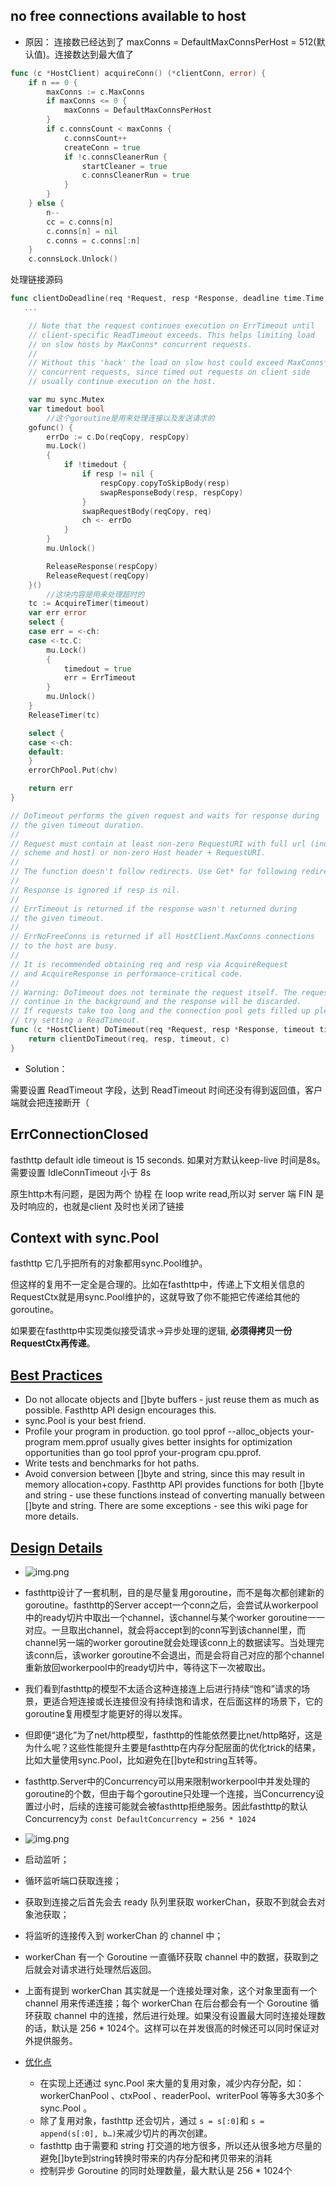 
no free connections available to host
-------

- 原因： 连接数已经达到了 maxConns = DefaultMaxConnsPerHost = 512(默认值)。连接数达到最大值了

```go
func (c *HostClient) acquireConn() (*clientConn, error) {
    if n == 0 {
        maxConns := c.MaxConns
        if maxConns <= 0 {
            maxConns = DefaultMaxConnsPerHost
        }
        if c.connsCount < maxConns {
            c.connsCount++
            createConn = true
            if !c.connsCleanerRun {
                startCleaner = true
                c.connsCleanerRun = true
            }
        }
    } else {
        n--
        cc = c.conns[n]
        c.conns[n] = nil
        c.conns = c.conns[:n]
    }
    c.connsLock.Unlock()
```

处理链接源码 

```go
func clientDoDeadline(req *Request, resp *Response, deadline time.Time, c clientDoer) error {
   ...

    // Note that the request continues execution on ErrTimeout until
    // client-specific ReadTimeout exceeds. This helps limiting load
    // on slow hosts by MaxConns* concurrent requests.
    //
    // Without this 'hack' the load on slow host could exceed MaxConns*
    // concurrent requests, since timed out requests on client side
    // usually continue execution on the host.

    var mu sync.Mutex
    var timedout bool
        //这个goroutine是用来处理连接以及发送请求的
    gofunc() {
        errDo := c.Do(reqCopy, respCopy)
        mu.Lock()
        {
            if !timedout {
                if resp != nil {
                    respCopy.copyToSkipBody(resp)
                    swapResponseBody(resp, respCopy)
                }
                swapRequestBody(reqCopy, req)
                ch <- errDo
            }
        }
        mu.Unlock()

        ReleaseResponse(respCopy)
        ReleaseRequest(reqCopy)
    }()
        //这块内容是用来处理超时的
    tc := AcquireTimer(timeout)
    var err error
    select {
    case err = <-ch:
    case <-tc.C:
        mu.Lock()
        {
            timedout = true
            err = ErrTimeout
        }
        mu.Unlock()
    }
    ReleaseTimer(tc)

    select {
    case <-ch:
    default:
    }
    errorChPool.Put(chv)

    return err
}
```

```go
// DoTimeout performs the given request and waits for response during
// the given timeout duration.
//
// Request must contain at least non-zero RequestURI with full url (including
// scheme and host) or non-zero Host header + RequestURI.
//
// The function doesn't follow redirects. Use Get* for following redirects.
//
// Response is ignored if resp is nil.
//
// ErrTimeout is returned if the response wasn't returned during
// the given timeout.
//
// ErrNoFreeConns is returned if all HostClient.MaxConns connections
// to the host are busy.
//
// It is recommended obtaining req and resp via AcquireRequest
// and AcquireResponse in performance-critical code.
//
// Warning: DoTimeout does not terminate the request itself. The request will
// continue in the background and the response will be discarded.
// If requests take too long and the connection pool gets filled up please
// try setting a ReadTimeout.
func (c *HostClient) DoTimeout(req *Request, resp *Response, timeout time.Duration) error {
    return clientDoTimeout(req, resp, timeout, c)
}
```

- Solution：

需要设置 ReadTimeout 字段，达到 ReadTimeout 时间还没有得到返回值，客户端就会把连接断开（


ErrConnectionClosed
--------------

fasthttp default idle timeout is 15 seconds. 如果对方默认keep-live 时间是8s。
需要设置 IdleConnTimeout 小于 8s 

原生http木有问题，是因为两个 协程 在 loop write read,所以对 server 端 FIN 是 及时响应的，也就是client 及时也关闭了链接

Context with sync.Pool
-------------

fasthttp 它几乎把所有的对象都用sync.Pool维护。

但这样的复用不一定全是合理的。比如在fasthttp中，传递上下文相关信息的RequestCtx就是用sync.Pool维护的，这就导致了你不能把它传递给其他的goroutine。

如果要在fasthttp中实现类似接受请求->异步处理的逻辑, **必须得拷贝一份RequestCtx再传递**。

[Best Practices](https://github.com/valyala/fasthttp#fasthttp-best-practices)
--------------

- Do not allocate objects and []byte buffers - just reuse them as much as possible. Fasthttp API design encourages this.
- sync.Pool is your best friend.
- Profile your program in production. go tool pprof --alloc_objects your-program mem.pprof usually gives better insights for optimization opportunities than go tool pprof your-program cpu.pprof.
- Write tests and benchmarks for hot paths.
- Avoid conversion between []byte and string, since this may result in memory allocation+copy. Fasthttp API provides functions for both []byte and string - use these functions instead of converting manually between []byte and string. There are some exceptions - see this wiki page for more details.

[Design Details](https://www.jianshu.com/p/12f3955c7e1c)
--------------

- ![img.png](fasthttp.png)
- fasthttp设计了一套机制，目的是尽量复用goroutine，而不是每次都创建新的goroutine。fasthttp的Server accept一个conn之后，会尝试从workerpool中的ready切片中取出一个channel，该channel与某个worker goroutine一一对应。一旦取出channel，就会将accept到的conn写到该channel里，而channel另一端的worker goroutine就会处理该conn上的数据读写。当处理完该conn后，该worker goroutine不会退出，而是会将自己对应的那个channel重新放回workerpool中的ready切片中，等待这下一次被取出。
- 我们看到fasthttp的模型不太适合这种连接连上后进行持续“饱和”请求的场景，更适合短连接或长连接但没有持续饱和请求，在后面这样的场景下，它的goroutine复用模型才能更好的得以发挥。
- 但即便“退化”为了net/http模型，fasthttp的性能依然要比net/http略好，这是为什么呢？这些性能提升主要是fasthttp在内存分配层面的优化trick的结果，比如大量使用sync.Pool，比如避免在[]byte和string互转等。
- fasthttp.Server中的Concurrency可以用来限制workerpool中并发处理的goroutine的个数，但由于每个goroutine只处理一个连接，当Concurrency设置过小时，后续的连接可能就会被fasthttp拒绝服务。因此fasthttp的默认Concurrency为
   `const DefaultConcurrency = 256 * 1024`

- ![img.png](fasthttp_details.png)
- 启动监听；
- 循环监听端口获取连接；
- 获取到连接之后首先会去 ready 队列里获取 workerChan，获取不到就会去对象池获取；
- 将监听的连接传入到 workerChan 的 channel 中；
- workerChan 有一个 Goroutine 一直循环获取 channel 中的数据，获取到之后就会对请求进行处理然后返回。
- 上面有提到 workerChan 其实就是一个连接处理对象，这个对象里面有一个 channel 用来传递连接；每个 workerChan 在后台都会有一个 Goroutine 循环获取 channel 中的连接，然后进行处理。如果没有设置最大同时连接处理数的话，默认是 256 * 1024个。这样可以在并发很高的时候还可以同时保证对外提供服务。

- [优化点](https://www.luozhiyun.com/archives/574)
  - 在实现上还通过 sync.Pool 来大量的复用对象，减少内存分配，如： workerChanPool 、ctxPool 、readerPool、writerPool 等等多大30多个 sync.Pool 。
  - 除了复用对象，fasthttp 还会切片，通过 `s = s[:0]`和 `s = append(s[:0], b…)`来减少切片的再次创建。
  - fasthttp 由于需要和 string 打交道的地方很多，所以还从很多地方尽量的避免[]byte到string转换时带来的内存分配和拷贝带来的消耗 
  - 控制异步 Goroutine 的同时处理数量，最大默认是 256 * 1024个





